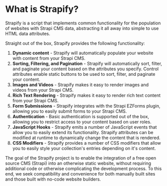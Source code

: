 # What is Strapify?

Strapify is a script that implements common functionality for the population of websites with Strapi CMS data, abstracting it all away into simple to use HTML data attributes. 

Straight out of the box, Strapify provides the following functionality:
1. **Dynamic content** - Strapify will automatically populate your website with content from your Strapi CMS.
2. **Sorting, Filtering, and Pagination** - Strapify will automatically sort, filter, and paginate your content based on the attributes you specify.  Control attributes enable static buttons to be used to sort, filter, and paginate your content.
3. **Images and Videos** - Strapify makes it easy to render images and videos from your Strapi CMS.
4. **Rich Text Rendering** - Strapify makes it easy to render rich text content from your Strapi CMS.
5. **Form Submissions** - Strapify integrates with the Strapi EZForms plugin, allowing you to easily submit forms to your Strapi CMS.
6. **Authentication** - Basic authentication is supported out of the box, allowing you to restrict access to your content based on user roles.
7. **JavaScript Hooks** - Strapify emits a number of JavaScript events that allow you to easily extend its functionality.  Strapify attributes can be modified at runtime to dynamically change the content that is rendered.
8. **CSS Modifiers** - Strapify provides a number of CSS modifiers that allow you to easily style your collection's entries depending on it's content.


The goal of the Strapify project is to enable the integration of a free open source CMS (Strapi) into an otherwise static website, without requiring additional code or otherwise complicating the development process. To this end, we seek compatibility and convenience for both manually built sites and those built with no-code website builders.

